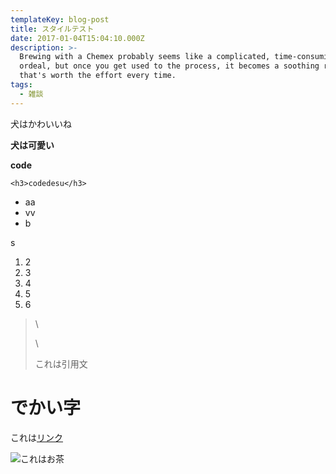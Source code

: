```yaml
---
templateKey: blog-post
title: スタイルテスト
date: 2017-01-04T15:04:10.000Z
description: >-
  Brewing with a Chemex probably seems like a complicated, time-consuming
  ordeal, but once you get used to the process, it becomes a soothing ritual
  that's worth the effort every time.
tags:
  - 雑談
---
```

犬はかわいいね


**犬は可愛い**

**code**

```
<h3>codedesu</h3>
```

* aa
* vv
* b

s

1. 2
2. 3
3. 4
4. 5
5. 6

>
>
> \
>
>
>
>
> \
>
>
> これは引用文

# でかい字



これは[リンク](http://localhost:8001/)



![これはお茶](/img/chemex.jpg)

